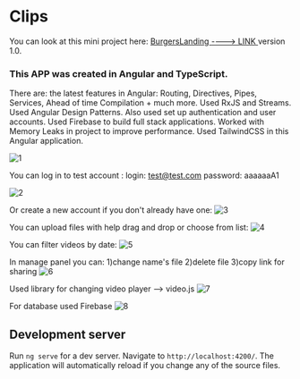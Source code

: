 # Clips 

You can look at this mini project here: [BurgersLanding  ---->  LINK  ](https://ramanslinka.github.io/clips/) version 1.0.

### This APP was created in Angular and TypeScript.
There are: the latest features in Angular: Routing, Directives, Pipes, Services, Ahead of time Compilation + much more.
Used RxJS and Streams.
Used Angular Design Patterns.
Also used set up authentication and user accounts.
Used Firebase to build full stack applications.
Worked with Memory Leaks in project to improve performance.
Used TailwindCSS in this Angular application.


![1](https://github.com/RamanSlinka/clips/assets/80674763/c26c7685-8aa5-4025-9d49-96e045a50131)

You can log in to test account :
login: test@test.com
password: aaaaaaA1

![2](https://github.com/RamanSlinka/clips/assets/80674763/39d2f465-3440-4e02-8ab5-66c9bc2a34c3)

Or create a new account if you don't already have one:
![3](https://github.com/RamanSlinka/clips/assets/80674763/7fa89dae-f1bb-4c96-be28-d73ad4835285)

You can upload files with help drag and drop or choose from list:
![4](https://github.com/RamanSlinka/clips/assets/80674763/858e9f9f-63da-4bcc-9830-86eda9cbfc04)

You can filter videos by date:
![5](https://github.com/RamanSlinka/clips/assets/80674763/6cfcee78-05c0-4f3b-892e-5a64876a8f8a)

In manage panel you can:
1)change name's file
2)delete file
3)copy link for sharing
![6](https://github.com/RamanSlinka/clips/assets/80674763/7db2aceb-c9b2-4e67-be8f-c2f336dcbd77)

Used library for changing video player --> video.js
![7](https://github.com/RamanSlinka/clips/assets/80674763/2b49d8f0-ed11-4b8e-937e-8ef68cad9ecd)

For database used Firebase
![8](https://github.com/RamanSlinka/clips/assets/80674763/4d8a1573-b137-419a-8f2b-ba7e77cfddb2)


## Development server

Run `ng serve` for a dev server. Navigate to `http://localhost:4200/`. The application will automatically reload if you change any of the source files.


